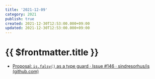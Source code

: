 ```yaml
---
title: '2021-12-09'
category: 2021
publish: true
created: 2021-12-30T12:53:00.000+09:00
updated: 2021-12-30T12:53:00.000+09:00
---
```


# {{ $frontmatter.title }}

- [Proposal: `is.falsy()` as a type guard · Issue #146 · sindresorhus/is (github.com)](https://github.com/sindresorhus/is/issues/146)
